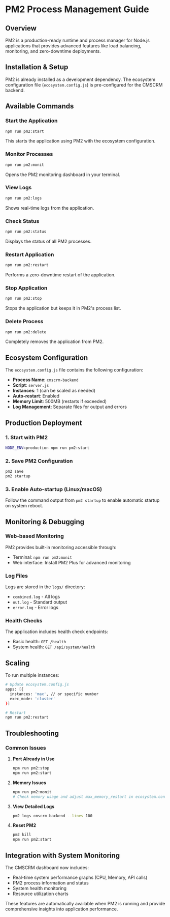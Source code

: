 # PM2 Process Management Guide

## Overview

PM2 is a production-ready runtime and process manager for Node.js applications that provides advanced features like load balancing, monitoring, and zero-downtime deployments.

## Installation & Setup

PM2 is already installed as a development dependency. The ecosystem configuration file (`ecosystem.config.js`) is pre-configured for the CMSCRM backend.

## Available Commands

### Start the Application
```bash
npm run pm2:start
```
This starts the application using PM2 with the ecosystem configuration.

### Monitor Processes
```bash
npm run pm2:monit
```
Opens the PM2 monitoring dashboard in your terminal.

### View Logs
```bash
npm run pm2:logs
```
Shows real-time logs from the application.

### Check Status
```bash
npm run pm2:status
```
Displays the status of all PM2 processes.

### Restart Application
```bash
npm run pm2:restart
```
Performs a zero-downtime restart of the application.

### Stop Application
```bash
npm run pm2:stop
```
Stops the application but keeps it in PM2's process list.

### Delete Process
```bash
npm run pm2:delete
```
Completely removes the application from PM2.

## Ecosystem Configuration

The `ecosystem.config.js` file contains the following configuration:

- **Process Name**: `cmscrm-backend`
- **Script**: `server.js`
- **Instances**: 1 (can be scaled as needed)
- **Auto-restart**: Enabled
- **Memory Limit**: 500MB (restarts if exceeded)
- **Log Management**: Separate files for output and errors

## Production Deployment

### 1. Start with PM2
```bash
NODE_ENV=production npm run pm2:start
```

### 2. Save PM2 Configuration
```bash
pm2 save
pm2 startup
```

### 3. Enable Auto-startup (Linux/macOS)
Follow the command output from `pm2 startup` to enable automatic startup on system reboot.

## Monitoring & Debugging

### Web-based Monitoring
PM2 provides built-in monitoring accessible through:
- Terminal: `npm run pm2:monit`
- Web interface: Install PM2 Plus for advanced monitoring

### Log Files
Logs are stored in the `logs/` directory:
- `combined.log` - All logs
- `out.log` - Standard output
- `error.log` - Error logs

### Health Checks
The application includes health check endpoints:
- Basic health: `GET /health`
- System health: `GET /api/system/health`

## Scaling

To run multiple instances:

```bash
# Update ecosystem.config.js
apps: [{
  instances: 'max', // or specific number
  exec_mode: 'cluster'
}]

# Restart
npm run pm2:restart
```

## Troubleshooting

### Common Issues

1. **Port Already in Use**
   ```bash
   npm run pm2:stop
   npm run pm2:start
   ```

2. **Memory Issues**
   ```bash
   npm run pm2:monit
   # Check memory usage and adjust max_memory_restart in ecosystem.config.js
   ```

3. **View Detailed Logs**
   ```bash
   pm2 logs cmscrm-backend --lines 100
   ```

4. **Reset PM2**
   ```bash
   pm2 kill
   npm run pm2:start
   ```

## Integration with System Monitoring

The CMSCRM dashboard now includes:
- Real-time system performance graphs (CPU, Memory, API calls)
- PM2 process information and status
- System health monitoring
- Resource utilization charts

These features are automatically available when PM2 is running and provide comprehensive insights into application performance.